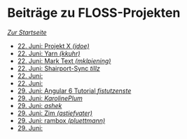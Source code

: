 Beiträge zu FLOSS-Projekten
===========================

*[Zur Startseite](./)*

- [22. Juni: Projekt X *(jdoe)*](#)
- [22. Juni: Yarn *(kkuhr)*](#)
- [22. Juni: Mark Text *(mklpiening)*](https://github.com/marktext/marktext)
- [22. Juni: Shairport-Sync *tillz*](https://github.com/mikebrady/shairport-sync)
- [22. Juni:](#)
- [22. Juni:](#)
- [29. Juni: Angular 6 Tutorial *fistutzenste*](#)
- [29. Juni: *KarolinePlum*](#)
- [29. Juni: *ashek*](#)
- [29. Juni: Zim *(astiefvater)*](#)
- [29. Juni: rambox *(pluettmann)*](#)
- [29. Juni:](#)
